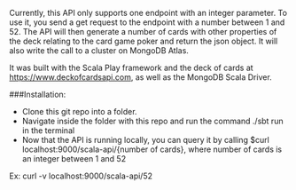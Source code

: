 Currently, this API only supports one endpoint with an integer parameter.
To use it, you send a get request to the endpoint with a number between 1 and 52.
The API will then generate a number of cards with other properties of the deck relating
to the card game poker and return the json object. It will also write the call to a cluster on MongoDB Atlas.

It was built with the Scala Play framework and the deck of cards
at https://www.deckofcardsapi.com, as well as the MongoDB Scala Driver.

###Installation:
- Clone this git repo into a folder.
- Navigate inside the folder with this repo and run the command ./sbt run in the terminal
- Now that the API is running locally, you can query it by calling
$curl localhost:9000/scala-api/{number of cards}, where number of cards is an integer between 1 and 52

Ex: curl -v localhost:9000/scala-api/52
